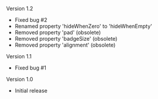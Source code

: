 Version 1.2

- Fixed bug #2
- Renamed property 'hideWhenZero' to 'hideWhenEmpty'
- Removed property 'pad' (obsolete)
- Removed property 'badgeSize' (obsolete)
- Removed property 'alignment' (obsolete)

Version 1.1
- Fixed bug #1

Version 1.0
- Initial release
